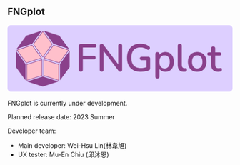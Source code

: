 ## FNGplot

![Logo with text](svg/logo/logo_with_text.svg)

FNGplot is currently under development.

Planned release date: 2023 Summer

Developer team:
- Main developer: Wei-Hsu Lin(林韋旭) 
- UX tester: Mu-En Chiu (邱沐恩)
